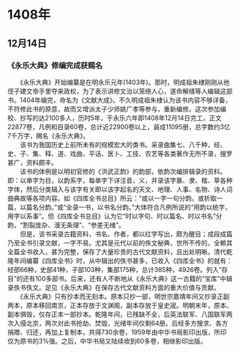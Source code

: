 # 1408年
## 12月14日
### 《永乐大典》修编完成获赐名
　　《永乐大典》开始编纂是在明永乐元年(1403年)。那时，明成祖朱棣刚刚从他侄子建文帝手里夺来政权，为了表示讲修文治以笼络人心，遂命解缙等人编辑这部书。1404年编完，命名为《文献大成》。不久明成祖朱棣认为该书内容不够详备，不符修此书的原意，故而又增派太子少师姚广孝等参与，重新编修。这次参加编校、抄写的达2100多人，历时5年，于永乐六年即1408年12月14日完工，正文22877卷，凡例和目录60卷，总计近22900卷以上，装成11095册，总字数约3亿7千万字，赐名《永乐大典》。<br>　　该书为我国历史上前所未有的规模宏大的类书。采录曲集七、八千种，经、史、子、集、释、道、戏曲、平话、医卜、工技、农艺等各类著作无所不录，搜罗甚广，资料颇丰。<br>　　该书的体例是以明初官修的《洪武正韵》的韵部，依韵次编排辑录的资料。即：以单字为目，以韵系字，每单字下详注音、义，并录该字篆、隶、楷、草各种字体，然后分类辑入与该字有关即以该字起名的天文、地理、人事、名物、诗人词曲典故等各项内容。如《四库全书总目》所云：“或以一字一句分韵。或析取一篇，以篇名分韵。”或“全录一书，以书名分韵。”大体符合凡例所说的“用韵以统字，用字以系事”。但《四库全书总目》认为它“时以字句、时以篇名、时以书名”分韵，“割裂庞杂、漫无条理”、“参差无绪”。<br>　　但是，该书采录古籍资料，书名、作者，都以红字写出，颇为醒目；成段成篇乃至全书引录文献，一字不易。尤其是元代以前的佚文秘典，世所不传的，全赖其全篇全书收入，甚为完整，保存了大量珍贵的古代文献资料，且出处明晰。清代乾隆年间编纂《四库全书》时，从中辑出的佚书甚多，已收入《四库全书》的就有：经部66种，史部41种，子部103种，集部175种，总计385种，4926卷。列入“存目”的还有100多部书。后来，还有人不断地从《永乐大典》这一古籍的“宝库”中辑录佚书佚文。足见《永乐大典》在保存古代文献资料方面的重大价值与贡献。<br>　　《永乐大典》只有抄本而无刻本。原本只抄一部，明世宗嘉靖年间又抄录正副两本，原本移回南京，正本存放于文渊阁，副本存放于皇史宬。明朝末年，原本、副本俱毁，仅存正本一部抄本。乾隆年间，已残缺不全，后英法联军、八国联军两次入侵北京，两次对此书抢劫、焚毁，光绪年间仅剩64册。后经多方搜求、各方捐赠、归还，再加上复制本，共得730余卷，1959年由中华书局影印出版，所印仅为原书的3%强。之后，中华书局又陆续收到60多卷，相继影印出版。
<comment/>